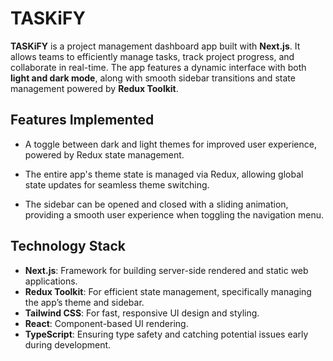 # TASKiFY

**TASKiFY** is a project management dashboard app built with **Next.js**. It allows teams to efficiently manage tasks, track project progress, and collaborate in real-time. The app features a dynamic interface with both **light and dark mode**, along with smooth sidebar transitions and state management powered by **Redux Toolkit**.

## Features Implemented

- A toggle between dark and light themes for improved user experience, powered by Redux state management.

- The entire app's theme state is managed via Redux, allowing global state updates for seamless theme switching.

- The sidebar can be opened and closed with a sliding animation, providing a smooth user experience when toggling the navigation menu.

## Technology Stack

- **Next.js**: Framework for building server-side rendered and static web applications.
- **Redux Toolkit**: For efficient state management, specifically managing the app’s theme and sidebar.
- **Tailwind CSS**: For fast, responsive UI design and styling.
- **React**: Component-based UI rendering.
- **TypeScript**: Ensuring type safety and catching potential issues early during development.


